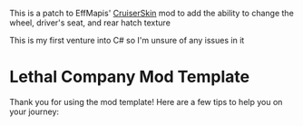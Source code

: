 This is a patch to EffMapis' [CruiserSkin](https://thunderstore.io/c/lethal-company/p/EffMapis/CruiserSkin) mod to add the ability to change the wheel, driver's seat, and rear hatch texture

This is my first venture into C# so I'm unsure of any issues in it 

# Lethal Company Mod Template

Thank you for using the mod template! Here are a few tips to help you on your journey:
